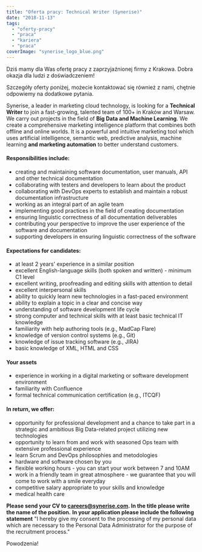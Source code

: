 ```yaml
---
title: "Oferta pracy: Technical Writer (Synerise)"
date: "2018-11-13"
tags:
  - "oferty-pracy"
  - "praca"
  - "kariera"
  - "praca"
coverImage: "synerise_logo_blue.png"
---
```


Dziś mamy dla Was ofertę pracy z zaprzyjaźnionej firmy z Krakowa. Dobra okazja
dla ludzi z doświadczeniem!

Szczegóły oferty poniżej, możecie kontaktować się również z nami, chętnie
odpowiemy na dodatkowe pytania.

Synerise, a leader in marketing cloud technology, is looking for a **Technical
Writer** to join a fast-growing, talented team of 100+ in Kraków and Warsaw. We
carry out projects in the field of **Big Data and Machine Learning**. We create
a comprehensive marketing intelligence platform that combines both offline and
online worlds. It is a powerful and intuitive marketing tool which uses
artificial intelligence, semantic web, predictive analysis, machine learning
**and marketing automation** to better understand customers.

#### **Responsibilities include:**

- creating and maintaining software documentation, user manuals, API and other
  technical documentation
- collaborating with testers and developers to learn about the product
- collaborating with DevOps experts to establish and maintain a robust
  documentation infrastructure
- working as an integral part of an agile team
- implementing good practices in the field of creating documentation
- ensuring linguistic correctness of all documentation deliverables
- contributing your perspective to improve the user experience of the software
  and documentation
- supporting developers in ensuring linguistic correctness of the software

#### **Expectations for candidates:**

- at least 2 years' experience in a similar position
- excellent English-language skills (both spoken and written) - minimum C1 level
- excellent writing, proofreading and editing skills with attention to detail
- excellent interpersonal skills
- ability to quickly learn new technologies in a fast-paced environment
- ability to explain a topic in a clear and concise way
- understanding of software development life cycle
- strong computer and technical skills with at least basic technical IT
  knowledge
- familiarity with help authoring tools (e.g., MadCap Flare)
- knowledge of version control systems (e.g., Git)
- knowledge of issue tracking software (e.g., JIRA)
- basic knowledge of XML, HTML and CSS

#### **Your assets**

- experience in working in a digital marketing or software development
  environment
- familiarity with Confluence
- formal technical communication certification (e.g., ITCQF)

#### **In return, we offer:**

- opportunity for professional development and a chance to take part in a
  strategic and ambitious Big Data-related project utilizing new technologies
- opportunity to learn from and work with seasoned Ops team with extensive
  professional experience
- learn Scrum and DevOps philosophies and metodologies
- hardware and software chosen by you
- flexible working hours - you can start your work between 7 and 10AM
- work in a friendly team in great atmosphere - we guarantee that you will come
  to work with a smile everyday
- competitive salary appropriate to your skills and knowledge
- medical health care

**Please send your CV to
[careers@synerise.com](mailto:careers@synerise.com?Subject=DevOps%20Krakow). In
the title please write the name of the position.** **In your application please
include the following statement** "I hereby give my consent to the processing of
my personal data which are necessary to the Personal Data Administrator for the
purpose of the recruitment process."

Powodzenia!
